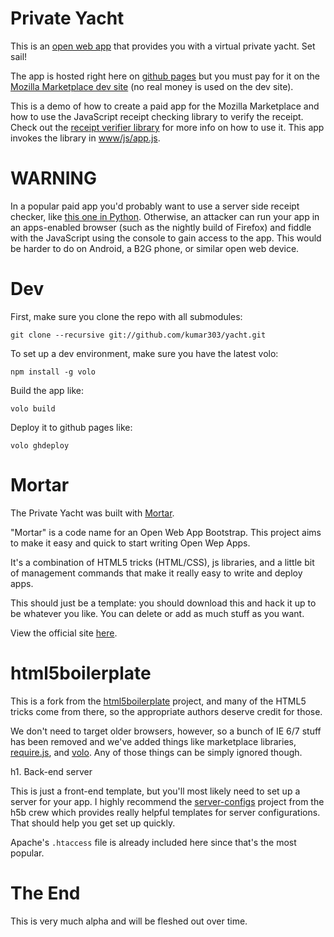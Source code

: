 # Private Yacht

This is an [open web app](https://developer.mozilla.org/en/Apps/)
that provides you with a virtual private yacht.
Set sail!

The app is hosted right here on
[github pages](http://kumar303.github.com/yacht/)
but you must pay
for it on the
[Mozilla Marketplace dev site](https://marketplace-dev.allizom.org/app/private-yacht/)
(no real money is used on the dev site).

This is a demo of how to create a paid app for the Mozilla Marketplace
and how to use the JavaScript receipt checking library to verify the receipt.
Check out the
[receipt verifier library](https://github.com/mozilla/receiptverifier)
for more info on how to use it. This app invokes the library in
[www/js/app.js](https://github.com/kumar303/yacht/blob/master/www/js/app.js).

# WARNING

In a popular paid app you'd probably want to use a server side receipt checker,
like
[this one in Python](http://receipts.readthedocs.org/en/latest/).
Otherwise, an attacker can run your app in an apps-enabled browser
(such as the nightly build of Firefox) and fiddle with the JavaScript
using the console to gain access to the app. This would be harder to do
on Android, a B2G phone, or similar open web device.

# Dev

First, make sure you clone the repo with all submodules:

`git clone --recursive git://github.com/kumar303/yacht.git`

To set up a dev environment, make sure you have the latest volo:

`npm install -g volo`

Build the app like:

`volo build`

Deploy it to github pages like:

`volo ghdeploy`


# Mortar

The Private Yacht was built with [Mortar](http://jlongster.github.com/mortar).

"Mortar" is a code name for an Open Web App Bootstrap.
This project aims to make it easy and quick to start writing Open Wep Apps.

It's a combination of HTML5 tricks (HTML/CSS), js libraries, and
a little bit of management commands that make it really easy to write and deploy apps.

This should just be a template: you should download this and
hack it up to be whatever you like. You can delete or add as much stuff as you want.

View the official site [here](http://jlongster.github.com/mortar).

# html5boilerplate

This is a fork from the
[html5boilerplate](http://html5boilerplate.com/) project, and many of the HTML5
tricks come from there, so the appropriate authors deserve credit for those.

We don't need to target older browsers, however, so a bunch of IE 6/7
stuff has been removed and we've added things like marketplace libraries,
[require.js](http://requirejs.org/), and [volo](https://github.com/volojs/volo).
Any of those things can be simply ignored though.

h1. Back-end server

This is just a front-end template, but you'll most likely need to set up a
server for your app. I highly recommend the
[server-configs](https://github.com/h5bp/server-configs) project from the
h5b crew which provides really helpful templates for server configurations.
That should help you get set up quickly.

Apache's `.htaccess` file is already included here since that's the most popular.

# The End

This is very much alpha and will be fleshed out over time.
